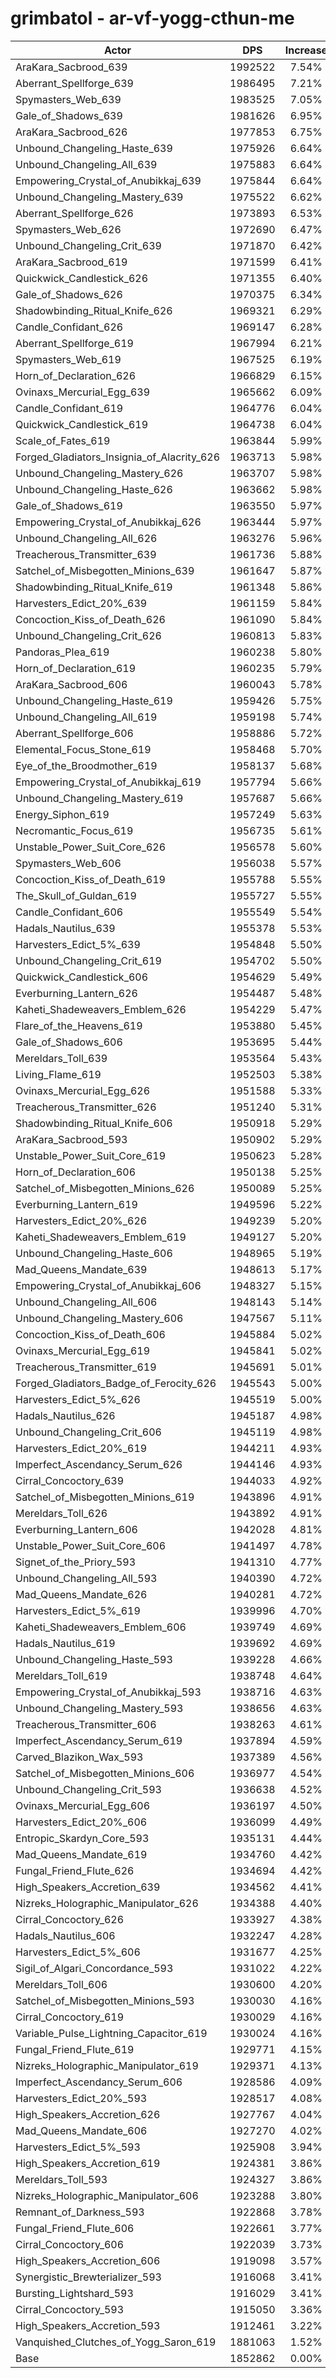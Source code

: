 # grimbatol - ar-vf-yogg-cthun-me
| Actor | DPS | Increase |
|---|:---:|:---:|
|AraKara_Sacbrood_639|1992522|7.54%|
|Aberrant_Spellforge_639|1986495|7.21%|
|Spymasters_Web_639|1983525|7.05%|
|Gale_of_Shadows_639|1981626|6.95%|
|AraKara_Sacbrood_626|1977853|6.75%|
|Unbound_Changeling_Haste_639|1975926|6.64%|
|Unbound_Changeling_All_639|1975883|6.64%|
|Empowering_Crystal_of_Anubikkaj_639|1975844|6.64%|
|Unbound_Changeling_Mastery_639|1975522|6.62%|
|Aberrant_Spellforge_626|1973893|6.53%|
|Spymasters_Web_626|1972690|6.47%|
|Unbound_Changeling_Crit_639|1971870|6.42%|
|AraKara_Sacbrood_619|1971599|6.41%|
|Quickwick_Candlestick_626|1971355|6.40%|
|Gale_of_Shadows_626|1970375|6.34%|
|Shadowbinding_Ritual_Knife_626|1969321|6.29%|
|Candle_Confidant_626|1969147|6.28%|
|Aberrant_Spellforge_619|1967994|6.21%|
|Spymasters_Web_619|1967525|6.19%|
|Horn_of_Declaration_626|1966829|6.15%|
|Ovinaxs_Mercurial_Egg_639|1965662|6.09%|
|Candle_Confidant_619|1964776|6.04%|
|Quickwick_Candlestick_619|1964738|6.04%|
|Scale_of_Fates_619|1963844|5.99%|
|Forged_Gladiators_Insignia_of_Alacrity_626|1963713|5.98%|
|Unbound_Changeling_Mastery_626|1963707|5.98%|
|Unbound_Changeling_Haste_626|1963662|5.98%|
|Gale_of_Shadows_619|1963550|5.97%|
|Empowering_Crystal_of_Anubikkaj_626|1963444|5.97%|
|Unbound_Changeling_All_626|1963276|5.96%|
|Treacherous_Transmitter_639|1961736|5.88%|
|Satchel_of_Misbegotten_Minions_639|1961647|5.87%|
|Shadowbinding_Ritual_Knife_619|1961348|5.86%|
|Harvesters_Edict_20%_639|1961159|5.84%|
|Concoction_Kiss_of_Death_626|1961090|5.84%|
|Unbound_Changeling_Crit_626|1960813|5.83%|
|Pandoras_Plea_619|1960238|5.80%|
|Horn_of_Declaration_619|1960235|5.79%|
|AraKara_Sacbrood_606|1960043|5.78%|
|Unbound_Changeling_Haste_619|1959426|5.75%|
|Unbound_Changeling_All_619|1959198|5.74%|
|Aberrant_Spellforge_606|1958886|5.72%|
|Elemental_Focus_Stone_619|1958468|5.70%|
|Eye_of_the_Broodmother_619|1958137|5.68%|
|Empowering_Crystal_of_Anubikkaj_619|1957794|5.66%|
|Unbound_Changeling_Mastery_619|1957687|5.66%|
|Energy_Siphon_619|1957249|5.63%|
|Necromantic_Focus_619|1956735|5.61%|
|Unstable_Power_Suit_Core_626|1956578|5.60%|
|Spymasters_Web_606|1956038|5.57%|
|Concoction_Kiss_of_Death_619|1955788|5.55%|
|The_Skull_of_Guldan_619|1955727|5.55%|
|Candle_Confidant_606|1955549|5.54%|
|Hadals_Nautilus_639|1955378|5.53%|
|Harvesters_Edict_5%_639|1954848|5.50%|
|Unbound_Changeling_Crit_619|1954702|5.50%|
|Quickwick_Candlestick_606|1954629|5.49%|
|Everburning_Lantern_626|1954487|5.48%|
|Kaheti_Shadeweavers_Emblem_626|1954229|5.47%|
|Flare_of_the_Heavens_619|1953880|5.45%|
|Gale_of_Shadows_606|1953695|5.44%|
|Mereldars_Toll_639|1953564|5.43%|
|Living_Flame_619|1952503|5.38%|
|Ovinaxs_Mercurial_Egg_626|1951588|5.33%|
|Treacherous_Transmitter_626|1951240|5.31%|
|Shadowbinding_Ritual_Knife_606|1950918|5.29%|
|AraKara_Sacbrood_593|1950902|5.29%|
|Unstable_Power_Suit_Core_619|1950623|5.28%|
|Horn_of_Declaration_606|1950138|5.25%|
|Satchel_of_Misbegotten_Minions_626|1950089|5.25%|
|Everburning_Lantern_619|1949596|5.22%|
|Harvesters_Edict_20%_626|1949239|5.20%|
|Kaheti_Shadeweavers_Emblem_619|1949127|5.20%|
|Unbound_Changeling_Haste_606|1948965|5.19%|
|Mad_Queens_Mandate_639|1948613|5.17%|
|Empowering_Crystal_of_Anubikkaj_606|1948327|5.15%|
|Unbound_Changeling_All_606|1948143|5.14%|
|Unbound_Changeling_Mastery_606|1947567|5.11%|
|Concoction_Kiss_of_Death_606|1945884|5.02%|
|Ovinaxs_Mercurial_Egg_619|1945841|5.02%|
|Treacherous_Transmitter_619|1945691|5.01%|
|Forged_Gladiators_Badge_of_Ferocity_626|1945543|5.00%|
|Harvesters_Edict_5%_626|1945519|5.00%|
|Hadals_Nautilus_626|1945187|4.98%|
|Unbound_Changeling_Crit_606|1945119|4.98%|
|Harvesters_Edict_20%_619|1944211|4.93%|
|Imperfect_Ascendancy_Serum_626|1944146|4.93%|
|Cirral_Concoctory_639|1944033|4.92%|
|Satchel_of_Misbegotten_Minions_619|1943896|4.91%|
|Mereldars_Toll_626|1943892|4.91%|
|Everburning_Lantern_606|1942028|4.81%|
|Unstable_Power_Suit_Core_606|1941497|4.78%|
|Signet_of_the_Priory_593|1941310|4.77%|
|Unbound_Changeling_All_593|1940390|4.72%|
|Mad_Queens_Mandate_626|1940281|4.72%|
|Harvesters_Edict_5%_619|1939996|4.70%|
|Kaheti_Shadeweavers_Emblem_606|1939749|4.69%|
|Hadals_Nautilus_619|1939692|4.69%|
|Unbound_Changeling_Haste_593|1939228|4.66%|
|Mereldars_Toll_619|1938748|4.64%|
|Empowering_Crystal_of_Anubikkaj_593|1938716|4.63%|
|Unbound_Changeling_Mastery_593|1938656|4.63%|
|Treacherous_Transmitter_606|1938263|4.61%|
|Imperfect_Ascendancy_Serum_619|1937894|4.59%|
|Carved_Blazikon_Wax_593|1937389|4.56%|
|Satchel_of_Misbegotten_Minions_606|1936977|4.54%|
|Unbound_Changeling_Crit_593|1936638|4.52%|
|Ovinaxs_Mercurial_Egg_606|1936197|4.50%|
|Harvesters_Edict_20%_606|1936099|4.49%|
|Entropic_Skardyn_Core_593|1935131|4.44%|
|Mad_Queens_Mandate_619|1934760|4.42%|
|Fungal_Friend_Flute_626|1934694|4.42%|
|High_Speakers_Accretion_639|1934562|4.41%|
|Nizreks_Holographic_Manipulator_626|1934388|4.40%|
|Cirral_Concoctory_626|1933927|4.38%|
|Hadals_Nautilus_606|1932247|4.28%|
|Harvesters_Edict_5%_606|1931677|4.25%|
|Sigil_of_Algari_Concordance_593|1931022|4.22%|
|Mereldars_Toll_606|1930600|4.20%|
|Satchel_of_Misbegotten_Minions_593|1930030|4.16%|
|Cirral_Concoctory_619|1930029|4.16%|
|Variable_Pulse_Lightning_Capacitor_619|1930024|4.16%|
|Fungal_Friend_Flute_619|1929771|4.15%|
|Nizreks_Holographic_Manipulator_619|1929371|4.13%|
|Imperfect_Ascendancy_Serum_606|1928586|4.09%|
|Harvesters_Edict_20%_593|1928517|4.08%|
|High_Speakers_Accretion_626|1927767|4.04%|
|Mad_Queens_Mandate_606|1927270|4.02%|
|Harvesters_Edict_5%_593|1925908|3.94%|
|High_Speakers_Accretion_619|1924381|3.86%|
|Mereldars_Toll_593|1924327|3.86%|
|Nizreks_Holographic_Manipulator_606|1923288|3.80%|
|Remnant_of_Darkness_593|1922868|3.78%|
|Fungal_Friend_Flute_606|1922661|3.77%|
|Cirral_Concoctory_606|1922039|3.73%|
|High_Speakers_Accretion_606|1919098|3.57%|
|Synergistic_Brewterializer_593|1916068|3.41%|
|Bursting_Lightshard_593|1916029|3.41%|
|Cirral_Concoctory_593|1915050|3.36%|
|High_Speakers_Accretion_593|1912461|3.22%|
|Vanquished_Clutches_of_Yogg_Saron_619|1881063|1.52%|
|Base|1852862|0.00%|
